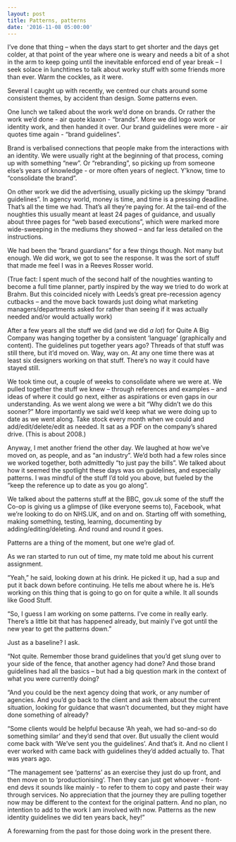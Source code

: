 ```yaml
---
layout: post
title: Patterns, patterns
date: '2016-11-08 05:00:00'
---
```

I’ve done that thing – when the days start to get shorter and the days get colder, at that point of the year where one is weary and needs a bit of a shot in the arm to keep going until the inevitable enforced end of year break – I seek solace in lunchtimes to talk about worky stuff with some friends more than ever. Warm the cockles, as it were.

Several I caught up with recently, we centred our chats around some consistent themes, by accident than design. Some patterns even.

One lunch we talked about the work we’d done on brands. Or rather the work we’d done - air quote klaxon - “brands”. More we did logo work or identity work, and then handed it over. Our brand guidelines were more - air quotes time again - “brand guidelines”.

Brand is verbalised connections that people make from the interactions with an identity. We were usually right at the beginning of that process, coming up with something “new”. Or “rebranding”, so picking up from someone else’s years of knowledge - or more often years of neglect. Y’know, time to “consolidate the brand”.

On other work we did the advertising, usually picking up the skimpy “brand guidelines”. In agency world, money is time, and time is a pressing deadline. That’s all the time we had. That’s all they’re paying for. At the tail-end of the noughties this usually meant at least 24 pages of guidance, and usually about three pages for “web based executions”, which were marked more wide-sweeping in the mediums they showed – and far less detailed on the instructions.

We had been the “brand guardians” for a few things though. Not many but enough. We did work, we got to see the response. It was the sort of stuff that made me feel I was in a Reeves Rosser world.

(True fact: I spent much of the second half of the noughties wanting to become a full time planner, partly inspired by the way we tried to do work at Brahm. But this coincided nicely with Leeds’s great pre-recession agency cutbacks – and the move back towards just doing what marketing managers/departments asked for rather than seeing if it was actually needed and/or would actually work)

After a few years all the stuff we did (and we did _a lot_) for Quite A Big Company was hanging together by a consistent ‘language’ (graphically and content). The guidelines put together years ago? Threads of that stuff was still there, but it’d moved on. Way, way on. At any one time there was at least six designers working on that stuff. There’s no way it could have stayed still.

We took time out, a couple of weeks to consolidate where we were at. We pulled together the stuff we knew – through references and examples – and ideas of where it could go next, either as aspirations or even gaps in our understanding. As we went along we were a bit “Why didn’t we do this sooner?” More importantly we said we’d keep what we were doing up to date as we went along. Take stock every month when we could and add/edit/delete/edit as needed. It sat as a PDF on the company’s shared drive. (This is about 2008.)

Anyway, I met another friend the other day. We laughed at how we’ve moved on, as people, and as “an industry”. We’d both had a few roles since we worked together, both admittedly “to just pay the bills”. We talked about how it seemed the spotlight these days was on guidelines, and especially patterns. I was mindful of the stuff I’d told you above, but fueled by the “keep the reference up to date as you go along”.

We talked about the patterns stuff at the BBC, gov.uk some of the stuff the Co-op is giving us a glimpse of (like everyone seems to), Facebook, what we’re looking to do on NHS.UK, and on and on. Starting off with something, making something, testing, learning, documenting by adding/editing/deleting. And round and round it goes.

Patterns are a thing of the moment, but one we’re glad of.

As we ran started to run out of time, my mate told me about his current assignment.

“Yeah,” he said, looking down at his drink. He picked it up, had a sup and put it back down before continuing. He tells me about where he is. He’s working on this thing that is going to go on for quite a while. It all sounds like Good Stuff.

“So, I guess I am working on some patterns. I’ve come in really early. There’s a little bit that has happened already, but mainly I’ve got until the new year to get the patterns down.”

Just as a baseline? I ask.

“Not quite. Remember those brand guidelines that you’d get slung over to your side of the fence, that another agency had done? And those brand guidelines had all the basics – but had a big question mark in the context of what you were currently doing?

“And you could be the next agency doing that work, or any number of agencies. And you’d go back to the client and ask them about the current situation, looking for guidance that wasn’t documented, but they might have done something of already?

“Some clients would be helpful because ‘Ah yeah, we had so-and-so do something similar’ and they’d send that over. But usually the client would come back with ‘We’ve sent you the guidelines’. And that’s it. And no client I ever worked with came back with guidelines they’d added actually to. That was years ago.

“The management see ‘patterns’ as an exercise they just do up front, and then move on to ‘productionising’. Then they can just get whoever - front-end devs it sounds like mainly - to refer to them to copy and paste their way through services. No appreciation that the journey they are pulling together now may be different to the context for the original pattern. And no plan, no intention to add to the work I am involved with now. Patterns as the new identity guidelines we did ten years back, hey!”

A forewarning from the past for those doing work in the present there.
